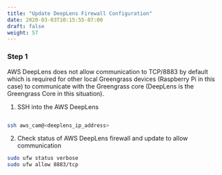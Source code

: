 ```yaml
---
title: "Update DeepLens Firewall Configuration"
date: 2020-03-03T10:15:55-07:00
draft: false
weight: 57
---
```

### Step 1

AWS DeepLens does not allow communication to TCP/8883 by default which is required for other local Greengrass devices (Raspberry Pi in this case) to communicate with the Greengrass core (DeepLens is the Greengrass Core in this situation).  

1.	SSH into the AWS DeepLens

```bash

ssh aws_cam@<deeplens_ip_address>

```

2.	Check status of AWS DeepLens firewall and update to allow communication

```bash
sudo ufw status verbose
sudo ufw allow 8883/tcp
```
<screenshot>
